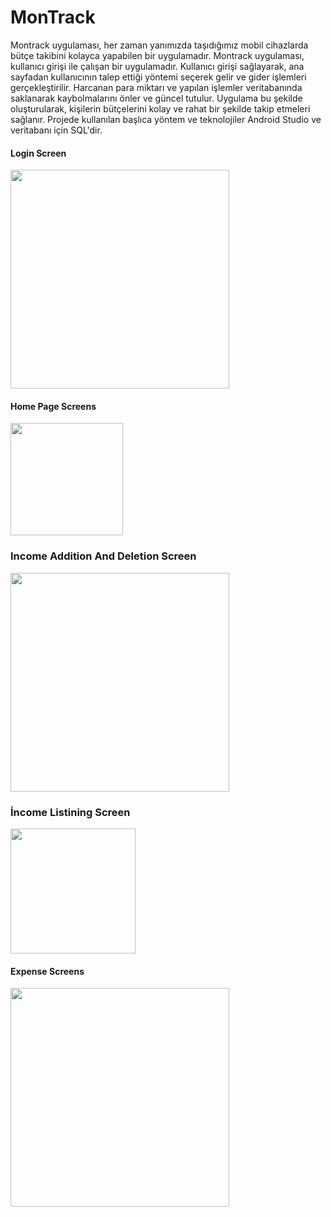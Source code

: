 # MonTrack
Montrack uygulaması, her zaman yanımızda taşıdığımız mobil cihazlarda bütçe takibini kolayca yapabilen bir uygulamadır. Montrack uygulaması, kullanıcı girişi ile çalışan bir uygulamadır. Kullanıcı girişi sağlayarak, ana sayfadan kullanıcının talep ettiği yöntemi seçerek gelir ve gider işlemleri gerçekleştirilir. Harcanan para miktarı ve yapılan işlemler veritabanında saklanarak kaybolmalarını önler ve güncel tutulur. Uygulama bu şekilde oluşturularak, kişilerin bütçelerini kolay ve rahat bir şekilde takip etmeleri sağlanır. Projede kullanılan başlıca yöntem ve teknolojiler Android Studio ve veritabanı için SQL'dir.
 
#### Login Screen
<img src="https://github.com/mervekaratass/Mobil-application-MonTrack/blob/main/mobil%20application/images/login-screen.png" width=350>

#### Home Page Screens
<img src="https://github.com/mervekaratass/Mobil-application-MonTrack/blob/main/mobil%20application/images/home-page-screen.png" width=180>

###  Income Addition And Deletion Screen
<img src="https://github.com/mervekaratass/Mobil-application-MonTrack/blob/main/mobil%20application/images/income-addition-and-deletion-screen.png" width=350>

### İncome Listining Screen
<img src="https://github.com/mervekaratass/Mobil-application-MonTrack/blob/main/mobil%20application/images/income-listing-screen%20.png" width=200>

#### Expense Screens
<img src="https://github.com/mervekaratass/Mobil-application-MonTrack/blob/main/mobil%20application/images/expense-screens.png" width=350>



